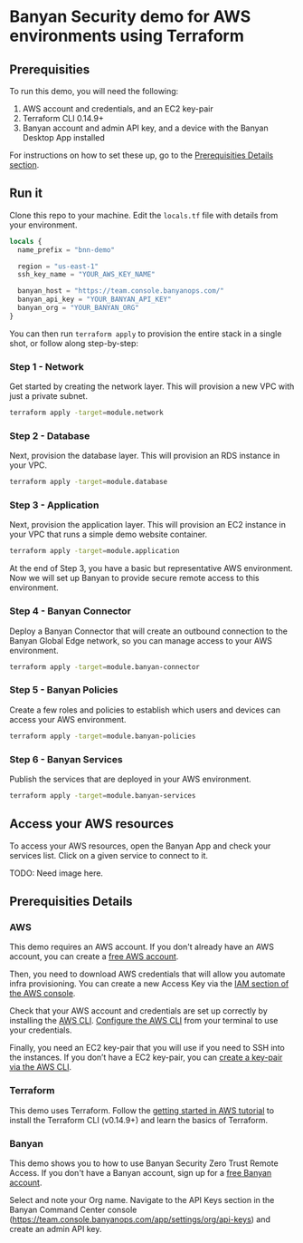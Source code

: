 # Banyan Security demo for AWS environments using Terraform

## Prerequisities

To run this demo, you will need the following:

1. AWS account and credentials, and an EC2 key-pair
2. Terraform CLI 0.14.9+
3. Banyan account and admin API key, and a device with the Banyan Desktop App installed

For instructions on how to set these up, go to the [Prerequisities Details section](#prerequisities-details).

## Run it

Clone this repo to your machine. Edit the `locals.tf` file with details from your environment.

```tf
locals {
  name_prefix = "bnn-demo"

  region = "us-east-1"
  ssh_key_name = "YOUR_AWS_KEY_NAME"

  banyan_host = "https://team.console.banyanops.com/"
  banyan_api_key = "YOUR_BANYAN_API_KEY"
  banyan_org = "YOUR_BANYAN_ORG"
}
```

You can then run `terraform apply` to provision the entire stack in a single shot, or follow along step-by-step:

### Step 1 - Network

Get started by creating the network layer. This will provision a new VPC with just a private subnet.

```bash
terraform apply -target=module.network
```

### Step 2 - Database

Next, provision the database layer. This will provision an RDS instance in your VPC.

```bash
terraform apply -target=module.database
```

### Step 3 - Application

Next, provision the application layer. This will provision an EC2 instance in your VPC that runs a simple demo website container.

```bash
terraform apply -target=module.application
```

At the end of Step 3, you have a basic but representative AWS environment. Now we will set up Banyan to provide secure remote access to this environment.


### Step 4 - Banyan Connector

Deploy a Banyan Connector that will create an outbound connection to the Banyan Global Edge network, so you can manage access to your AWS environment.

```bash
terraform apply -target=module.banyan-connector
```

### Step 5 - Banyan Policies

Create a few roles and policies to establish which users and devices can access your AWS environment.

```bash
terraform apply -target=module.banyan-policies
```


### Step 6 - Banyan Services

Publish the services that are deployed in your AWS environment.

```bash
terraform apply -target=module.banyan-services
```

## Access your AWS resources

To access your AWS resources, open the Banyan App and check your services list. Click on a given service to connect to it.

TODO: Need image here.



## Prerequisities Details

### AWS

This demo requires an AWS account. If you don't already have an AWS account, you can create a [free AWS account](https://aws.amazon.com/free/).

Then, you need to download AWS credentials that will allow you automate infra provisioning. You can create a new Access Key via the [IAM section of the AWS console](https://console.aws.amazon.com/iam/home?#/security_credentials).

Check that your AWS account and credentials are set up correctly by installing the [AWS CLI](https://docs.aws.amazon.com/cli/latest/userguide/install-cliv2.html). [Configure the AWS CLI](https://docs.aws.amazon.com/cli/latest/userguide/cli-chap-configure.html) from your terminal to use your credentials.

Finally, you need an EC2 key-pair that you will use if you need to SSH into the instances. If you don’t have a EC2 key-pair, you can [create a key-pair via the AWS CLI](https://docs.aws.amazon.com/cli/latest/userguide/cli-services-ec2-keypairs.html#creating-a-key-pair).


### Terraform

This demo uses Terraform. Follow the [getting started in AWS tutorial](https://learn.hashicorp.com/tutorials/terraform/install-cli?in=terraform/aws-get-started) to install the Terraform CLI (v0.14.9+) and learn the basics of Terraform.


### Banyan

This demo shows you to how to use Banyan Security Zero Trust Remote Access. If you don't have a Banyan account, sign up for a [free Banyan account](https://www.banyansecurity.io/team-edition-signup/).

Select and note your Org name. Navigate to the API Keys section in the Banyan Command Center console (https://team.console.banyanops.com/app/settings/org/api-keys) and create an admin API key.




